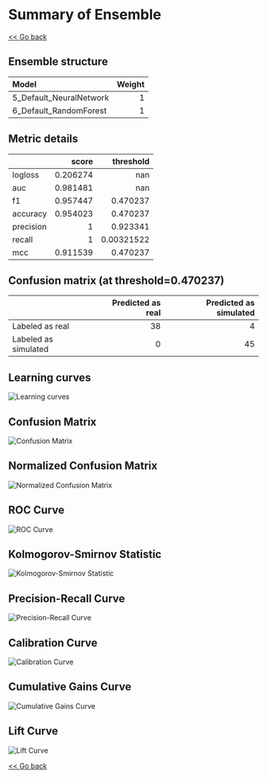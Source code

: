 # Summary of Ensemble

[<< Go back](../README.md)


## Ensemble structure
| Model                   |   Weight |
|:------------------------|---------:|
| 5_Default_NeuralNetwork |        1 |
| 6_Default_RandomForest  |        1 |

## Metric details
|           |    score |    threshold |
|:----------|---------:|-------------:|
| logloss   | 0.206274 | nan          |
| auc       | 0.981481 | nan          |
| f1        | 0.957447 |   0.470237   |
| accuracy  | 0.954023 |   0.470237   |
| precision | 1        |   0.923341   |
| recall    | 1        |   0.00321522 |
| mcc       | 0.911539 |   0.470237   |


## Confusion matrix (at threshold=0.470237)
|                      |   Predicted as real |   Predicted as simulated |
|:---------------------|--------------------:|-------------------------:|
| Labeled as real      |                  38 |                        4 |
| Labeled as simulated |                   0 |                       45 |

## Learning curves
![Learning curves](learning_curves.png)
## Confusion Matrix

![Confusion Matrix](confusion_matrix.png)


## Normalized Confusion Matrix

![Normalized Confusion Matrix](confusion_matrix_normalized.png)


## ROC Curve

![ROC Curve](roc_curve.png)


## Kolmogorov-Smirnov Statistic

![Kolmogorov-Smirnov Statistic](ks_statistic.png)


## Precision-Recall Curve

![Precision-Recall Curve](precision_recall_curve.png)


## Calibration Curve

![Calibration Curve](calibration_curve_curve.png)


## Cumulative Gains Curve

![Cumulative Gains Curve](cumulative_gains_curve.png)


## Lift Curve

![Lift Curve](lift_curve.png)



[<< Go back](../README.md)

